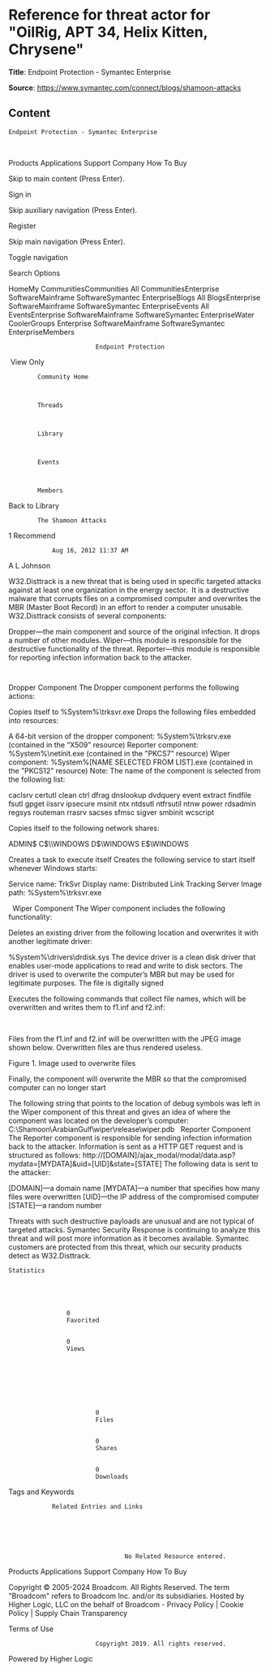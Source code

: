 # Reference for threat actor for "OilRig, APT 34, Helix Kitten, Chrysene"

**Title**: 
	Endpoint Protection - Symantec Enterprise


**Source**: https://www.symantec.com/connect/blogs/shamoon-attacks

## Content




	Endpoint Protection - Symantec Enterprise



















  
													









  


Products
Applications
Support
Company
How To Buy





  












Skip to main content (Press Enter).










Sign in






Skip auxiliary navigation (Press Enter).




Register













Skip main navigation (Press Enter).




Toggle navigation























Search Options

















HomeMy CommunitiesCommunities All CommunitiesEnterprise SoftwareMainframe SoftwareSymantec EnterpriseBlogs All BlogsEnterprise SoftwareMainframe SoftwareSymantec EnterpriseEvents All EventsEnterprise SoftwareMainframe SoftwareSymantec EnterpriseWater CoolerGroups Enterprise SoftwareMainframe SoftwareSymantec EnterpriseMembers



















							Endpoint Protection
						























 View Only

		


            Community Home
            
        

            Threads
            
        

            Library
            
        

            Events
            
        

            Members
            
        

























 Back to Library





            The Shamoon Attacks 
            
        









1
Recommend



















                Aug 16, 2012 11:37 AM
            














A L Johnson








W32.Disttrack is a new threat that is being used in specific targeted attacks against at least one organization in the energy sector.  It is a destructive malware that corrupts files on a compromised computer and overwrites the MBR (Master Boot Record) in an effort to render a computer unusable.
W32.Disttrack consists of several components:

Dropper—the main component and source of the original infection. It drops a number of other modules.
Wiper—this module is responsible for the destructive functionality of the threat.
Reporter—this module is responsible for reporting infection information back to the attacker.

		 

Dropper Component
The Dropper component performs the following actions:

Copies itself to %System%\trksvr.exe
Drops the following files embedded into resources:
		
A 64-bit version of the dropper component: %System%\trksrv.exe (contained in the “X509” resource)
Reporter component: %System%\netinit.exe (contained in the "PKCS7" resource)
Wiper component: %System%\[NAME SELECTED FROM LIST].exe (contained in the "PKCS12" resource)
Note: The name of the component is selected from the following list:
				
caclsrv
certutl
clean
ctrl
dfrag
dnslookup
dvdquery
event
extract
findfile
fsutl
gpget
iissrv
ipsecure
msinit
ntx
ntdsutl
ntfrsutil
ntnw
power
rdsadmin
regsys
routeman
rrasrv
sacses
sfmsc
sigver
smbinit
wcscript




Copies itself to the following network shares:
		
ADMIN$
C$\\WINDOWS
D$\\WINDOWS
E$\\WINDOWS


Creates a task to execute itself
Creates the following service to start itself whenever Windows starts:
		
Service name: TrkSvr
Display name: Distributed Link Tracking Server
Image path: %System%\trksvr.exe



 
Wiper Component
The Wiper component includes the following functionality:

Deletes an existing driver from the following location and overwrites it with another legitimate driver:
		
%System%\drivers\drdisk.sys
The device driver is a clean disk driver that enables user-mode applications to read and write to disk sectors. The driver is used to overwrite the computer’s MBR but may be used for legitimate purposes.
The file is digitally signed


Executes the following commands that collect file names, which will be overwritten and writes them to f1.inf and f2.inf:


 

Files from the f1.inf and f2.inf will be overwritten with the JPEG image shown below. Overwritten files are thus rendered useless.


Figure 1. Image used to overwrite files

Finally, the component will overwrite the MBR so that the compromised computer can no longer start

The following string that points to the location of debug symbols was left in the Wiper component of this threat and gives an idea of where the component was located on the developer’s computer:
	C:\Shamoon\ArabianGulf\wiper\release\wiper.pdb
 
Reporter Component
The Reporter component is responsible for sending infection information back to the attacker. Information is sent as a HTTP GET request and is structured as follows:
	http://[DOMAIN]/ajax_modal/modal/data.asp?mydata=[MYDATA]&uid=[UID]&state=[STATE]
The following data is sent to the attacker:

[DOMAIN]—a domain name
[MYDATA]—a number that specifies how many files were overwritten
[UID]—the IP address of the compromised computer
[STATE]—a random number

Threats with such destructive payloads are unusual and are not typical of targeted attacks. Symantec Security Response is continuing to analyze this threat and will post more information as it becomes available. Symantec customers are protected from this threat, which our security products detect as W32.Disttrack.
























    Statistics
    




                    0
                    Favorited
                

                    0
                    Views
                







                            0
                            Files
                        

                            0
                            Shares
                        

                            0
                            Downloads
                        










Tags and Keywords











                Related Entries and Links
                
            




                                    No Related Resource entered.
                                

























Products
Applications
Support
Company
How To Buy


Copyright © 2005-2024 Broadcom. All Rights Reserved. The term "Broadcom" refers to Broadcom Inc. and/or its subsidiaries. Hosted by Higher Logic, LLC on the behalf of Broadcom - Privacy Policy | Cookie Policy | Supply Chain Transparency


Terms of Use





  
  
  
  















							Copyright 2019. All rights reserved.
						









Powered by Higher Logic
















